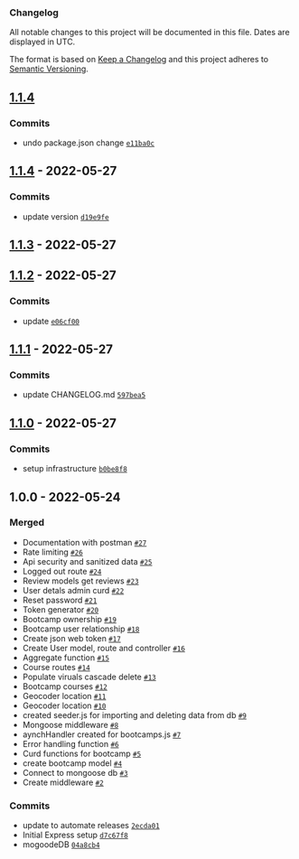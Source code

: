 ### Changelog

All notable changes to this project will be documented in this file. Dates are displayed in UTC.

The format is based on [Keep a Changelog](https://keepachangelog.com/en/1.0.0/)
and this project adheres to [Semantic Versioning](https://semver.org/spec/v2.0.0.html).

## [1.1.4](https://github.com/sebleYA/backend-api/compare/1.1.4...1.1.4)

### Commits

- undo package.json change [`e11ba0c`](https://github.com/sebleYA/backend-api/commit/e11ba0c582a131aa703a72fedbacde67556c137e)

## [1.1.4](https://github.com/sebleYA/backend-api/compare/1.1.3...1.1.4) - 2022-05-27

### Commits

- update version [`d19e9fe`](https://github.com/sebleYA/backend-api/commit/d19e9fee1eefdb14a4798f27712f698af44e9178)

## [1.1.3](https://github.com/sebleYA/backend-api/compare/1.1.2...1.1.3) - 2022-05-27

## [1.1.2](https://github.com/sebleYA/backend-api/compare/1.1.1...1.1.2) - 2022-05-27

### Commits

- update [`e06cf00`](https://github.com/sebleYA/backend-api/commit/e06cf00d146b4ab8f06dbc6bebd9e02f025d4ae7)

## [1.1.1](https://github.com/sebleYA/backend-api/compare/1.1.0...1.1.1) - 2022-05-27

### Commits

- update CHANGELOG.md [`597bea5`](https://github.com/sebleYA/backend-api/commit/597bea5d0593e3193c93d637ba784cc3e78804e6)

## [1.1.0](https://github.com/sebleYA/backend-api/compare/1.0.0...1.1.0) - 2022-05-27

### Commits

- setup infrastructure [`b0be8f8`](https://github.com/sebleYA/backend-api/commit/b0be8f8d513264ce47d3489c25571e83defe12d0)

## 1.0.0 - 2022-05-24

### Merged

- Documentation with postman [`#27`](https://github.com/sebleYA/backend-api/pull/27)
- Rate limiting [`#26`](https://github.com/sebleYA/backend-api/pull/26)
- Api security and sanitized data [`#25`](https://github.com/sebleYA/backend-api/pull/25)
- Logged out route [`#24`](https://github.com/sebleYA/backend-api/pull/24)
- Review models get reviews [`#23`](https://github.com/sebleYA/backend-api/pull/23)
- User detals admin curd [`#22`](https://github.com/sebleYA/backend-api/pull/22)
- Reset password [`#21`](https://github.com/sebleYA/backend-api/pull/21)
- Token generator [`#20`](https://github.com/sebleYA/backend-api/pull/20)
- Bootcamp ownership [`#19`](https://github.com/sebleYA/backend-api/pull/19)
- Bootcamp user relationship [`#18`](https://github.com/sebleYA/backend-api/pull/18)
- Create json web token [`#17`](https://github.com/sebleYA/backend-api/pull/17)
- Create User model,  route and controller [`#16`](https://github.com/sebleYA/backend-api/pull/16)
- Aggregate function [`#15`](https://github.com/sebleYA/backend-api/pull/15)
- Course routes [`#14`](https://github.com/sebleYA/backend-api/pull/14)
- Populate viruals cascade delete [`#13`](https://github.com/sebleYA/backend-api/pull/13)
- Bootcamp courses [`#12`](https://github.com/sebleYA/backend-api/pull/12)
- Geocoder location [`#11`](https://github.com/sebleYA/backend-api/pull/11)
- Geocoder location [`#10`](https://github.com/sebleYA/backend-api/pull/10)
- created seeder.js for importing and deleting data from db [`#9`](https://github.com/sebleYA/backend-api/pull/9)
- Mongoose middleware [`#8`](https://github.com/sebleYA/backend-api/pull/8)
- aynchHandler created for bootcamps.js [`#7`](https://github.com/sebleYA/backend-api/pull/7)
- Error handling function [`#6`](https://github.com/sebleYA/backend-api/pull/6)
- Curd functions for bootcamp [`#5`](https://github.com/sebleYA/backend-api/pull/5)
- create bootcamp model [`#4`](https://github.com/sebleYA/backend-api/pull/4)
- Connect to mongoose db [`#3`](https://github.com/sebleYA/backend-api/pull/3)
- Create middleware [`#2`](https://github.com/sebleYA/backend-api/pull/2)

### Commits

- update to automate releases [`2ecda01`](https://github.com/sebleYA/backend-api/commit/2ecda01b460c0b6ba4dd87c03d334a88c10bb115)
- Initial Express setup [`d7c67f8`](https://github.com/sebleYA/backend-api/commit/d7c67f8038ff53ae4a8a1897098fa7243039da6f)
- mogoodeDB [`04a8cb4`](https://github.com/sebleYA/backend-api/commit/04a8cb47af3934429771b5d9c6cd92e365351f98)
